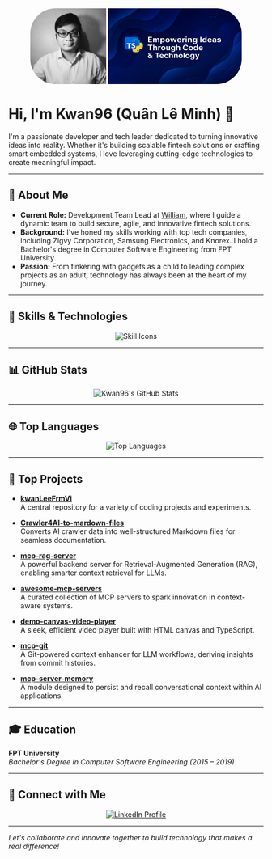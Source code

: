 <!-- Banner (replace with your own banner image if available) -->

<div align="center">
  <img src="https://github.com/kwanLeeFrmVi/kwanLeeFrmVi/blob/main/img/1567852229185.jpeg?raw=true" alt="Kwan96 Profile Image" height="150" style="border-radius:50px 0px 0px 50px;" />
  <img src="https://github.com/kwanLeeFrmVi/kwanLeeFrmVi/blob/main/img/image.png?raw=true" alt="Kwan96 Profile Image" height="150" style="border-radius:0px 50px 50px 0px;" />
 
</div>

# Hi, I'm Kwan96 (Quân Lê Minh) 👋

I'm a passionate developer and tech leader dedicated to turning innovative ideas into reality. Whether it's building scalable fintech solutions or crafting smart embedded systems, I love leveraging cutting-edge technologies to create meaningful impact.

---

## 🚀 About Me

- **Current Role:** Development Team Lead at [William](https://williamapp.io/), where I guide a dynamic team to build secure, agile, and innovative fintech solutions.
- **Background:** I've honed my skills working with top tech companies, including Zigvy Corporation, Samsung Electronics, and Knorex. I hold a Bachelor's degree in Computer Software Engineering from FPT University.
- **Passion:** From tinkering with gadgets as a child to leading complex projects as an adult, technology has always been at the heart of my journey.

---

## 🔧 Skills & Technologies

<div align="center">
  <img src="https://skillicons.dev/icons?i=html,css,docker,graphql,flask,fastapi,nodejs,react,vue,aws,mongodb,postgres,git&perline=8" alt="Skill Icons" />
</div>

---

## 📊 GitHub Stats

<div align="center">
  <!-- GitHub Readme Stats -->
  <img src="https://github-readme-stats.vercel.app/api?username=kwanLeeFrmVi&show_icons=true&theme=radical" alt="Kwan96's GitHub Stats" />
</div>

---

## 🌐 Top Languages

<div align="center">
  <!-- Chart Language Card -->
  <img src="https://github-readme-stats.vercel.app/api/top-langs/?username=kwanLeeFrmVi&layout=compact&theme=dark" alt="Top Languages" />
</div>

---

## 🌟 Top Projects

- **[kwanLeeFrmVi](https://github.com/kwanLeeFrmVi/kwanLeeFrmVi)**  
  A central repository for a variety of coding projects and experiments.

- **[Crawler4AI-to-mardown-files](https://github.com/kwanLeeFrmVi/Crawler4AI-to-mardown-files)**  
  Converts AI crawler data into well-structured Markdown files for seamless documentation.

- **[mcp-rag-server](https://github.com/kwanLeeFrmVi/mcp-rag-server)**  
  A powerful backend server for Retrieval-Augmented Generation (RAG), enabling smarter context retrieval for LLMs.

- **[awesome-mcp-servers](https://github.com/kwanLeeFrmVi/awesome-mcp-servers)**  
  A curated collection of MCP servers to spark innovation in context-aware systems.

- **[demo-canvas-video-player](https://github.com/kwanLeeFrmVi/demo-canvas-video-player)**  
  A sleek, efficient video player built with HTML canvas and TypeScript.

- **[mcp-git](https://github.com/kwanLeeFrmVi/mcp-git)**  
  A Git-powered context enhancer for LLM workflows, deriving insights from commit histories.

- **[mcp-server-memory](https://github.com/kwanLeeFrmVi/mcp-server-memory)**  
  A module designed to persist and recall conversational context within AI applications.

---

## 🎓 Education

**FPT University**  
_Bachelor's Degree in Computer Software Engineering (2015 – 2019)_

---

## 🤝 Connect with Me

<div align="center">
  <a href="https://www.linkedin.com/in/quanle96/">
    <img src="https://img.shields.io/badge/LinkedIn-0A66C2?style=for-the-badge&logo=linkedin&logoColor=white" alt="LinkedIn Profile" />
  </a>
</div>

---

_Let's collaborate and innovate together to build technology that makes a real difference!_
